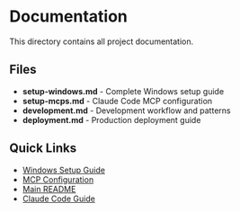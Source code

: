 # Documentation

This directory contains all project documentation.

## Files

- **setup-windows.md** - Complete Windows setup guide
- **setup-mcps.md** - Claude Code MCP configuration
- **development.md** - Development workflow and patterns
- **deployment.md** - Production deployment guide

## Quick Links

- [Windows Setup Guide](setup-windows.md)
- [MCP Configuration](setup-mcps.md)
- [Main README](../README.md)
- [Claude Code Guide](../CLAUDE.md)